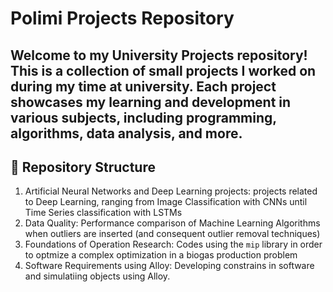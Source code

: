# Polimi Projects Repository

Welcome to my University Projects repository! This is a collection of small projects I worked on during my time at university. Each project showcases my learning and development in various subjects, including programming, algorithms, data analysis, and more.
---

## 📁 Repository Structure

1. Artificial Neural Networks and Deep Learning projects: projects related to Deep Learning, ranging from Image Classification with CNNs until Time Series classification with LSTMs
2. Data Quality: Performance comparison of Machine Learning Algorithms when outliers are inserted (and consequent outlier removal techniques)  
3. Foundations of Operation Research: Codes using the `mip` library in order to optmize a complex optimization in a biogas production problem
4. Software Requirements using Alloy: Developing constrains in software and simulatiing objects using Alloy.
